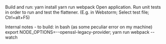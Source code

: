 ﻿Build and run:
yarn install
yarn run webpack
Open application.
Run unit tests in order to run and test the flattener.
(E.g. in Webstorm; Select test file; Ctrl+alt+F5)


Internal notes - to build:
in bash (as some peculiar error on my machine)
export NODE_OPTIONS=--openssl-legacy-provider; yarn run webpack --watch